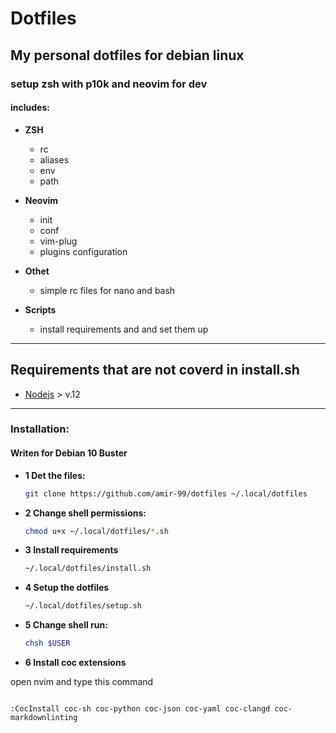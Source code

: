 
# Dotfiles

## My personal dotfiles for debian linux

### setup zsh with p10k and neovim for dev

#### __includes:__

* __ZSH__
  * rc
  * aliases
  * env
  * path

* __Neovim__
  * init
  * conf
  * vim-plug
  * plugins configuration

* __Othet__
  * simple rc files for nano and bash

* __Scripts__
  * install requirements and and set them up

___

## __Requirements__ that are not coverd in install.sh

* [Nodejs](https://nodejs.org/en/download/) > v.12
  
___

### __Installation:__

#### Writen for Debian 10 Buster

* __1  Det the files:__
  
  ```bash
  git clone https://github.com/amir-99/dotfiles ~/.local/dotfiles
  ```

* __2 Change shell permissions:__
  
  ```bash
  chmod u+x ~/.local/dotfiles/*.sh
  ```

* __3 Install requirements__
  
  ```bash
  ~/.local/dotfiles/install.sh
  ```

* __4 Setup the dotfiles__
  
  ```bash
  ~/.local/dotfiles/setup.sh
  ```

* __5 Change shell run:__
  
  ```bash
  chsh $USER
  ```

* __6 Install coc extensions__

open nvim and type this command
  
  ```vim

:CocInstall coc-sh coc-python coc-json coc-yaml coc-clangd coc-markdownlinting

  ```
